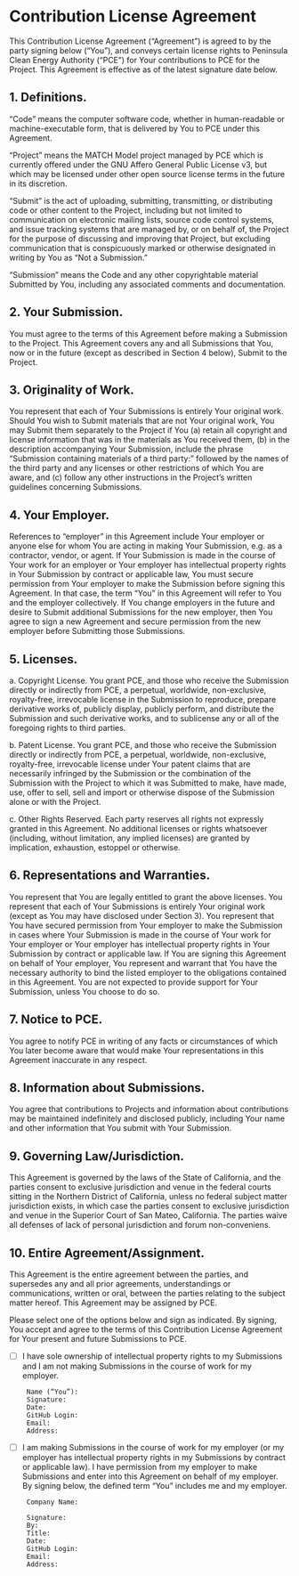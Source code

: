 # Contribution License Agreement 
This Contribution License Agreement (“Agreement”) is agreed to by the party signing below (“You”), and conveys certain license rights to Peninsula Clean Energy Authority (“PCE”) for Your contributions to PCE for the Project. This Agreement is effective as of the latest signature date below.

## 1.	Definitions.

“Code” means the computer software code, whether in human-readable or machine-executable form, that is delivered by You to PCE under this Agreement.

“Project” means the MATCH Model project managed by PCE which is currently offered under the GNU Affero General Public License v3, but which may be licensed under other open source license terms in the future in its discretion. 

“Submit” is the act of uploading, submitting, transmitting, or distributing code or other content to the Project, including but not limited to communication on electronic mailing lists, source code control systems, and issue tracking systems that are managed by, or on behalf of, the Project for the purpose of discussing and improving that Project, but excluding communication that is conspicuously marked or otherwise designated in writing by You as “Not a Submission.”

“Submission” means the Code and any other copyrightable material Submitted by You, including any associated comments and documentation.

## 2.	Your Submission. 
You must agree to the terms of this Agreement before making a Submission to the Project. This Agreement covers any and all Submissions that You, now or in the future (except as described in Section 4 below), Submit to the Project.

## 3.	Originality of Work. 
You represent that each of Your Submissions is entirely Your original work. Should You wish to Submit materials that are not Your original work, You may Submit them separately to the Project if You (a) retain all copyright and license information that was in the materials as You received them, (b) in the description accompanying Your Submission, include the phrase “Submission containing materials of a third party:” followed by the names of the third party and any licenses or other restrictions of which You are aware, and (c) follow any other instructions in the Project’s written guidelines concerning Submissions.

## 4.	Your Employer. 
References to “employer” in this Agreement include Your employer or anyone else for whom You are acting in making Your Submission, e.g. as a contractor, vendor, or agent. If Your Submission is made in the course of Your work for an employer or Your employer has intellectual property rights in Your Submission by contract or applicable law, You must secure permission from Your employer to make the Submission before signing this Agreement. In that case, the term “You” in this Agreement will refer to You and the employer collectively. If You change employers in the future and desire to Submit additional Submissions for the new employer, then You agree to sign a new Agreement and secure permission from the new employer before Submitting those Submissions.
 
## 5.	Licenses.

a.	Copyright License. You grant PCE, and those who receive the Submission directly or indirectly from PCE, a perpetual, worldwide, non-exclusive, royalty-free, irrevocable license in the Submission to reproduce, prepare derivative works of, publicly display, publicly perform, and distribute the Submission and such derivative works, and to sublicense any or all of the foregoing rights to third parties.

b.	Patent License. You grant PCE, and those who receive the Submission directly or indirectly from PCE, a perpetual, worldwide, non-exclusive, royalty-free, irrevocable license under Your patent claims that are necessarily infringed by the Submission or the combination of the Submission with the Project to which it was Submitted to make, have made, use, offer to sell, sell and import or otherwise dispose of the Submission alone or with the Project.

c.	Other Rights Reserved. Each party reserves all rights not expressly granted in this Agreement. No additional licenses or rights whatsoever (including, without limitation, any implied licenses) are granted by implication, exhaustion, estoppel or otherwise.

## 6.	Representations and Warranties. 
You represent that You are legally entitled to grant the above licenses. You represent that each of Your Submissions is entirely Your original work (except as You may have disclosed under Section 3). You represent that You have secured permission from Your employer to make the Submission in cases where Your Submission is made in the course of Your work for Your employer or Your employer has intellectual property rights in Your Submission by contract or applicable law. If You are signing this Agreement on behalf of Your employer, You represent and warrant that You have the necessary authority to bind the listed employer to the obligations contained in this Agreement. You are not expected to provide support for Your Submission, unless You choose to do so. 

## 7.	Notice to PCE. 
You agree to notify PCE in writing of any facts or circumstances of which You later become aware that would make Your representations in this Agreement inaccurate in any respect.

## 8.	Information about Submissions. 
You agree that contributions to Projects and information about contributions may be maintained indefinitely and disclosed publicly, including Your name and other information that You submit with Your Submission.

## 9.	Governing Law/Jurisdiction. 
This Agreement is governed by the laws of the State of California, and the parties consent to exclusive jurisdiction and venue in the federal courts sitting in the Northern District of California, unless no federal subject matter jurisdiction exists, in which case the parties consent to exclusive jurisdiction and venue in the Superior Court of San Mateo, California. The parties waive all defenses of lack of personal jurisdiction and forum non-conveniens.

## 10.	Entire Agreement/Assignment. 
This Agreement is the entire agreement between the parties, and supersedes any and all prior agreements, understandings or communications, written or oral, between the parties relating to the subject matter hereof. This Agreement may be assigned by PCE.
 
Please select one of the options below and sign as indicated. By signing, You accept and agree to the terms of this Contribution License Agreement for Your present and future Submissions to PCE.


 - [ ] I have sole ownership of intellectual property rights to my Submissions and I am not making Submissions in the course of work for my employer.

		Name (“You”): 		 
		Signature: 		 
		Date:		 
		GitHub Login: 		 
		Email:		 
		Address:		


 - [ ] I am making Submissions in the course of work for my employer (or my employer has intellectual property rights in my Submissions by contract or applicable law). I have permission from my employer to make Submissions and enter into this Agreement on behalf of my employer. By signing below, the defined term “You” includes me and my employer.

		Company Name: 	

		Signature:	 	
		By:	 	
		Title:	 	
		Date:	 	
		GitHub Login:	 	
		Email:	 	
		Address:	 	

